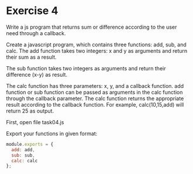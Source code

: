 # Exercise 4

Write a js program that returns sum or difference according to the user need through a callback.

Create a javascript program, which contains three functions: add, sub, and calc.
The add function takes two integers: x and y as arguments and return their sum as a result.

The sub function takes two integers as arguments and return their difference (x-y) as result.

The calc function has three parameters: x, y, and a callback function. add function or sub 
function can be passed as arguments in the calc function through the callback parameter. 
The calc function returns the appropriate result according to the callback function.
For example, calc(10,15,add) will return 25 as output.

First, open file task04.js

Export your functions in given format:

```js
module.exports = {
  add: add,
  sub: sub,
  calc: calc
};
```
